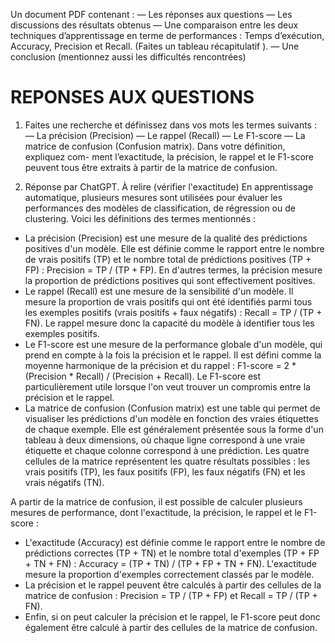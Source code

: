 Un document PDF contenant :
    — Les réponses aux questions
    — Les discussions des résultats obtenus
    — Une comparaison entre les deux techniques d’apprentissage en terme de performances : Temps d’exécution, Accuracy, Precision et Recall. (Faites un tableau récapitulatif ).
    — Une conclusion (mentionnez aussi les difficultés rencontrées)




# REPONSES AUX QUESTIONS


1. Faites une recherche et définissez dans vos mots les termes suivants :
— La précision (Precision)
— Le rappel (Recall)
— Le F1-score
— La matrice de confusion (Confusion matrix). Dans votre définition, expliquez com- ment l’exactitude, la précision, le rappel et le F1-score peuvent tous être extraits à partir de la matrice de confusion.


1. Réponse par ChatGPT. À relire (vérifier l'exactitude)
En apprentissage automatique, plusieurs mesures sont utilisées pour évaluer les performances des modèles de classification, de régression ou de clustering. Voici les définitions des termes mentionnés :

- La précision (Precision) est une mesure de la qualité des prédictions positives d'un modèle. Elle est définie comme le rapport entre le nombre de vrais positifs (TP) et le nombre total de prédictions positives (TP + FP) : Precision = TP / (TP + FP). En d'autres termes, la précision mesure la proportion de prédictions positives qui sont effectivement positives.
- Le rappel (Recall) est une mesure de la sensibilité d'un modèle. Il mesure la proportion de vrais positifs qui ont été identifiés parmi tous les exemples positifs (vrais positifs + faux négatifs) : Recall = TP / (TP + FN). Le rappel mesure donc la capacité du modèle à identifier tous les exemples positifs.
- Le F1-score est une mesure de la performance globale d'un modèle, qui prend en compte à la fois la précision et le rappel. Il est défini comme la moyenne harmonique de la précision et du rappel : F1-score = 2 * (Precision * Recall) / (Precision + Recall). Le F1-score est particulièrement utile lorsque l'on veut trouver un compromis entre la précision et le rappel.
- La matrice de confusion (Confusion matrix) est une table qui permet de visualiser les prédictions d'un modèle en fonction des vraies étiquettes de chaque exemple. Elle est généralement présentée sous la forme d'un tableau à deux dimensions, où chaque ligne correspond à une vraie étiquette et chaque colonne correspond à une prédiction. Les quatre cellules de la matrice représentent les quatre résultats possibles : les vrais positifs (TP), les faux positifs (FP), les faux négatifs (FN) et les vrais négatifs (TN).

A partir de la matrice de confusion, il est possible de calculer plusieurs mesures de performance, dont l'exactitude, la précision, le rappel et le F1-score :
- L'exactitude (Accuracy) est définie comme le rapport entre le nombre de prédictions correctes (TP + TN) et le nombre total d'exemples (TP + FP + TN + FN) : Accuracy = (TP + TN) / (TP + FP + TN + FN). L'exactitude mesure la proportion d'exemples correctement classés par le modèle.
- La précision et le rappel peuvent être calculés à partir des cellules de la matrice de confusion : Precision = TP / (TP + FP) et Recall = TP / (TP + FN).
- Enfin, si on peut calculer la précision et le rappel, le F1-score peut donc également être calculé à partir des cellules de la matrice de confusion.